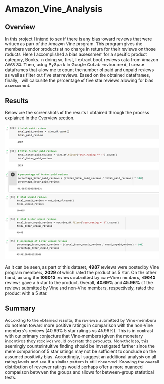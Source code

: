 # Amazon_Vine_Analysis

## Overview

In this project I intend to see if there is any bias toward reviews that were written as part of the Amazon Vine program. This program gives the members vendor products at no charge in return for their reviews on those roducts. Here I accomplished a bias assessment for a specific product category, Books. In doing so, first, I extract book reviews data from Amazon AWS S3. Then, using PySpark in Google CoLab environment, I create dataframes that allow me to count the number of paid and unpaid reviews as well as filter out five star reviews. Based on the obtained dataframes, finally, I will calcualte the percentage of five star reviews allowing for bias assessment.

## Results

Below are the screenshots of the results I obtained through the process explained in the Overview section.

![This is an image](/Paid_Reviews.png) ![This is an image](/Unpaid_Reviews.png) 

As it can be seen, as part of this dataset, **4987** reviews were posted by Vine program members, **2029** of which rated the product as 5 star. On the other hand, among the **108015** reviews submitted by non-Vine members, **49645** reviews gave a 5 star to the product. Overall, **40.69%** and **45.96%** of the reviews submitted by Vine and non-Vine members, respectively, rated the product with a 5 star.

## Summary

According to the obtained results, the reviews submitted by Vine-members do not lean toward more positive ratings in comparison with the non-Vine members's reviews (40.69% 5 star ratings vs 45.96%). This is in contrast with our primary conjecture that Vine-members (given the monetary incentives they receive) would overrate the products. Nonetheless, this seemingly counterintuitive finding should be investigated further since the mere comparison of 5 star ratings may not be sufficient to conclude on the assumed positivity bias. Accordingly, I suggest an additional analysis on all rating levels and see if a similar pattern is still observed. Knowing the overall distribution of reviewer ratings would perhaps offer a more nuanced comparison betwwen the groups and allows for between-group statistical tests.
